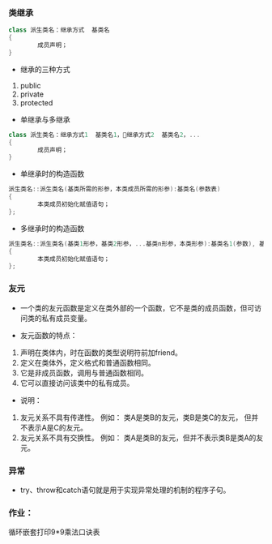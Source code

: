 ### 类继承
```c++
class 派生类名：继承方式  基类名
{
        成员声明；
}
```
* 继承的三种方式
1. public
2. private
3. protected

* 单继承与多继承
```c++
class 派生类名：继承方式1  基类名1，继承方式2  基类名2，...
{
        成员声明；
}
```

* 单继承时的构造函数
```c++
派生类名::派生类名(基类所需的形参，本类成员所需的形参):基类名(参数表)
{
        本类成员初始化赋值语句；
};
```
* 多继承时的构造函数
```c++
派生类名::派生类名(基类1形参，基类2形参，...基类n形参，本类形参):基类名1(参数), 基类名2(参数), ...基类名n(参数)
{
        本类成员初始化赋值语句；
};
```

### 友元
* 一个类的友元函数是定义在类外部的一个函数，它不是类的成员函数，但可访问类的私有成员变量。

* 友元函数的特点：
1. 声明在类体内，时在函数的类型说明符前加friend。
2. 定义在类体外，定义格式和普通函数相同。
3. 它是非成员函数，调用与普通函数相同。
4. 它可以直接访问该类中的私有成员。

* 说明：
1. 友元关系不具有传递性。
    例如：
    类A是类B的友元，类B是类C的友元，
    但并不表示A是C的友元。
2. 友元关系不具有交换性。
    例如：
    类A是类B的友元，但并不表示类B是类A的友元。


### 异常
* try、throw和catch语句就是用于实现异常处理的机制的程序子句。


### 作业：
循环嵌套打印9*9乘法口诀表


